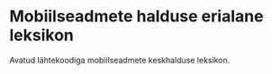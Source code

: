 # Mobiilseadmete halduse erialane leksikon
Avatud lähtekoodiga mobiilseadmete keskhalduse leksikon.
